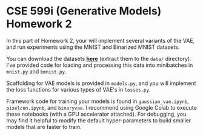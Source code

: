 # CSE 599i (Generative Models) Homework 2 #

In this part of Homework 2, your will implement several variants of the VAE, and run experiments using the MNIST and Binarized MNIST datasets.

You can download the datasets [__here__](https://courses.cs.washington.edu/courses/cse599i/20au/resources/data.tar.gz) (extract them to the `data/` directory). I've provided code for loading and processing this data into minibatches in `mnist.py` and `bmnist.py`.

Scaffolding for VAE models is provided in `models.py`, and you will implement the loss functions for various types of VAE's in `losses.py`.

Framework code for training your models is found in `gaussian_vae.ipynb`, `pixelcnn.ipynb`, and `binaryvae`. I recommend using Google Colab to execute these notebooks (with a GPU accelerator attached). For debugging, you may find it helpful to modify the default hyper-parameters to build smaller models that are faster to train.
